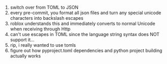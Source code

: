 1. switch over from TOML to JSON
2. every pre-commit, you format all json files and turn any special unicode characters into backslash escapes
3. roblox understands this and immediately converts to normal Unicode when receiving through Http
4. can't use escapes in TOML since the language string syntax does NOT support it...
5. rip, i really wanted to use tomls
6. figure out how pyproject.toml dependencies and python project building actually works